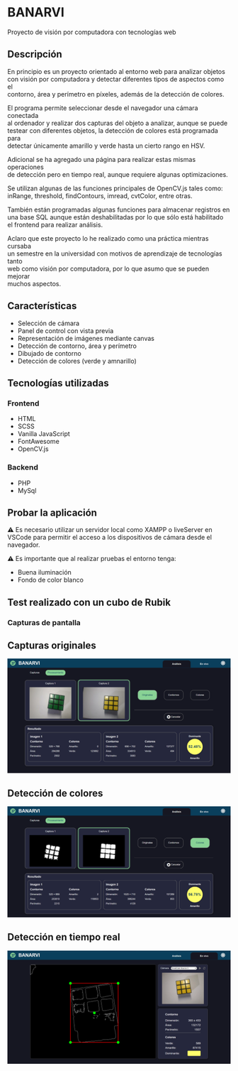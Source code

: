 # BANARVI

Proyecto de visión por computadora con tecnologías web

## Descripción

En principio es un proyecto orientado al entorno web para analizar objetos  
con visión  por computadora y detectar diferentes tipos de aspectos como el  
contorno, área y perímetro en píxeles, además de la detección de colores.

El programa permite seleccionar desde el navegador una cámara conectada  
al ordenador y realizar dos capturas del objeto a analizar, aunque se puede  
testear con diferentes objetos, la detección de colores está programada para  
detectar únicamente amarillo y verde hasta un cierto rango en HSV.  

Adicional se ha agregado una página para realizar estas mismas operaciones  
de detección pero en tiempo real, aunque requiere algunas optimizaciones.  

Se utilizan algunas de las funciones principales de OpenCV.js tales como:  
inRange, threshold, findContours, imread, cvtColor, entre otras.

También están programadas algunas funciones para almacenar registros en  
una base SQL aunque están deshabilitadas por lo que sólo está habilitado  
el frontend para realizar análisis.  

Aclaro que este proyecto lo he realizado como una práctica mientras cursaba  
un semestre en la universidad con motivos de aprendizaje de tecnologías tanto  
web como visión por computadora, por lo que asumo que se pueden mejorar  
muchos aspectos.

## Características

- Selección de cámara  
- Panel de control con vista previa  
- Representación de imágenes mediante canvas  
- Detección de contorno, área y perímetro  
- Dibujado de contorno  
- Detección de colores (verde y amnarillo)  

## Tecnologías utilizadas

### Frontend
- HTML
- SCSS
- Vanilla JavaScript
- FontAwesome
- OpenCV.js

### Backend
- PHP
- MySql

## Probar la aplicación

⚠️ Es necesario utilizar un servidor local como XAMPP o liveServer en VSCode 
para permitir el acceso a los dispositivos de cámara desde el navegador.

⚠️ Es importante que al realizar pruebas el entorno tenga:

- Buena iluminación  
- Fondo de color blanco  

## Test realizado con un cubo de Rubik  

### Capturas de pantalla

## Capturas originales  
![All text](/frontend/assets/screenshots/screenshot_captureTest1.png?raw=true)

## Detección de colores
![All text](/frontend/assets/screenshots/screenshot_captureTest2.png?raw=true)

## Detección en tiempo real
![All text](/frontend/assets/screenshots/screenshot_captureTest3.png?raw=true)
## 
